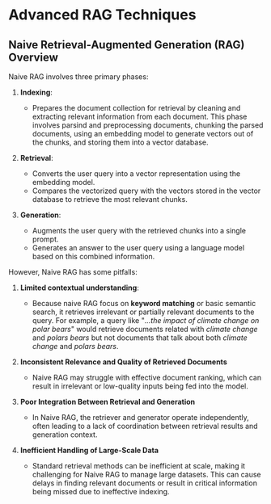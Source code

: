 # Advanced RAG Techniques


## Naive Retrieval-Augmented Generation (RAG) Overview

Naive RAG involves three primary phases:

1. **Indexing**: 
   - Prepares the document collection for retrieval by cleaning and extracting relevant information from each document. This phase involves parsind and preprocessing documents, chunking the parsed documents, using an embedding model to generate vectors out of the chunks, and storing them into a vector database.
   
2. **Retrieval**: 
   - Converts the user query into a vector representation using the embedding model.
   - Compares the vectorized query with the vectors stored in the vector database to retrieve the most relevant chunks. 

3. **Generation**: 
   - Augments the user query with the retrieved chunks into a single prompt.
   - Generates an answer to the user query using a language model based on this combined information.

However, Naive RAG has some pitfalls:

1. **Limited contextual understanding**:
   - Because naive RAG focus on **keyword matching** or basic semantic search, it retrieves irrelevant or partially relevant documents to the query. For example, a query like "*...the impact of climate change on polar bears*" would retrieve documents related with *climate change* and *polars bears* but not documents that talk about both *climate change* and *polars bears*.

2. **Inconsistent Relevance and Quality of Retrieved Documents**  
   - Naive RAG may struggle with effective document ranking, which can result in irrelevant or low-quality inputs being fed into the model.

3. **Poor Integration Between Retrieval and Generation**  
   - In Naive RAG, the retriever and generator operate independently, often leading to a lack of coordination between retrieval results and generation context.

4. **Inefficient Handling of Large-Scale Data**  
   - Standard retrieval methods can be inefficient at scale, making it challenging for Naive RAG to manage large datasets. This can cause delays in finding relevant documents or result in critical information being missed due to ineffective indexing.



